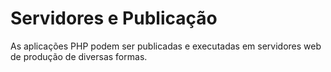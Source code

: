 # Servidores e Publicação

As aplicações PHP podem ser publicadas e executadas em servidores web de produção de diversas formas.
